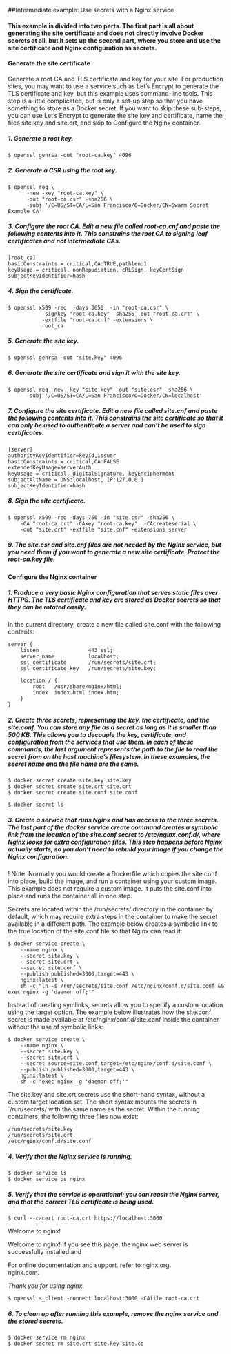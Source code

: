 ##Intermediate example: Use secrets with a Nginx service

#### This example is divided into two parts. The first part is all about generating the site certificate and does not directly involve Docker secrets at all, but it sets up the second part, where you store and use the site certificate and Nginx configuration as secrets.

#### Generate the site certificate
Generate a root CA and TLS certificate and key for your site. For production sites, you may want to use a service such as Let’s Encrypt to generate the TLS certificate and key, but this example uses command-line tools. This step is a little complicated, but is only a set-up step so that you have something to store as a Docker secret. If you want to skip these sub-steps, you can use Let’s Encrypt to generate the site key and certificate, name the files site.key and site.crt, and skip to Configure the Nginx container.

##### 1. Generate a root key.


	$ openssl genrsa -out "root-ca.key" 4096

##### 2. Generate a CSR using the root key.


	$ openssl req \
          -new -key "root-ca.key" \
          -out "root-ca.csr" -sha256 \
          -subj '/C=US/ST=CA/L=San Francisco/O=Docker/CN=Swarm Secret Example CA'

##### 3. Configure the root CA. Edit a new file called root-ca.cnf and paste the following contents into it. This constrains the root CA to signing leaf certificates and not intermediate CAs.

	[root_ca]
	basicConstraints = critical,CA:TRUE,pathlen:1
	keyUsage = critical, nonRepudiation, cRLSign, keyCertSign
	subjectKeyIdentifier=hash
	
##### 4. Sign the certificate.


	$ openssl x509 -req  -days 3650  -in "root-ca.csr" \
               -signkey "root-ca.key" -sha256 -out "root-ca.crt" \
               -extfile "root-ca.cnf" -extensions \
               root_ca

##### 5. Generate the site key.


	$ openssl genrsa -out "site.key" 4096

##### 6. Generate the site certificate and sign it with the site key.


	$ openssl req -new -key "site.key" -out "site.csr" -sha256 \
          -subj '/C=US/ST=CA/L=San Francisco/O=Docker/CN=localhost'

##### 7. Configure the site certificate. Edit a new file called site.cnf and paste the following contents into it. This constrains the site certificate so that it can only be used to authenticate a server and can’t be used to sign certificates.

	[server]
	authorityKeyIdentifier=keyid,issuer
	basicConstraints = critical,CA:FALSE
	extendedKeyUsage=serverAuth
	keyUsage = critical, digitalSignature, keyEncipherment
	subjectAltName = DNS:localhost, IP:127.0.0.1
	subjectKeyIdentifier=hash

##### 8. Sign the site certificate.


	$ openssl x509 -req -days 750 -in "site.csr" -sha256 \
		-CA "root-ca.crt" -CAkey "root-ca.key"  -CAcreateserial \
    	-out "site.crt" -extfile "site.cnf" -extensions server

##### 9. The site.csr and site.cnf files are not needed by the Nginx service, but you need them if you want to generate a new site certificate. Protect the root-ca.key file.

#### Configure the Nginx container

##### 1. Produce a very basic Nginx configuration that serves static files over HTTPS. The TLS certificate and key are stored as Docker secrets so that they can be rotated easily.

In the current directory, create a new file called site.conf with the following contents:

	server {
    	listen                443 ssl;
    	server_name           localhost;
    	ssl_certificate       /run/secrets/site.crt;
    	ssl_certificate_key   /run/secrets/site.key;

    	location / {
        	root   /usr/share/nginx/html;
        	index  index.html index.htm;
    	}
	}

##### 2. Create three secrets, representing the key, the certificate, and the site.conf. You can store any file as a secret as long as it is smaller than 500 KB. This allows you to decouple the key, certificate, and configuration from the services that use them. In each of these commands, the last argument represents the path to the file to read the secret from on the host machine’s filesystem. In these examples, the secret name and the file name are the same.


	$ docker secret create site.key site.key
	$ docker secret create site.crt site.crt
	$ docker secret create site.conf site.conf

 	$ docker secret ls

##### 3. Create a service that runs Nginx and has access to the three secrets. The last part of the docker service create command creates a symbolic link from the location of the site.conf secret to /etc/nginx.conf.d/, where Nginx looks for extra configuration files. This step happens before Nginx actually starts, so you don’t need to rebuild your image if you change the Nginx configuration.

! Note: Normally you would create a Dockerfile which copies the site.conf into place, build the image, and run a container using your custom image. This example does not require a custom image. It puts the site.conf into place and runs the container all in one step.

Secrets are located within the /run/secrets/ directory in the container by default, which may require extra steps in the container to make the secret available in a different path. The example below creates a symbolic link to the true location of the site.conf file so that Nginx can read it:


	$ docker service create \
		--name nginx \
     	--secret site.key \
     	--secret site.crt \
     	--secret site.conf \
     	--publish published=3000,target=443 \
     	nginx:latest \
     	sh -c "ln -s /run/secrets/site.conf /etc/nginx/conf.d/site.conf && exec nginx -g 'daemon off;'"

Instead of creating symlinks, secrets allow you to specify a custom location using the target option. The example below illustrates how the site.conf secret is made available at /etc/nginx/conf.d/site.conf inside the container without the use of symbolic links:


	$ docker service create \
		--name nginx \
     	--secret site.key \
     	--secret site.crt \
     	--secret source=site.conf,target=/etc/nginx/conf.d/site.conf \
     	--publish published=3000,target=443 \
     	nginx:latest \
     	sh -c "exec nginx -g 'daemon off;'"

The site.key and site.crt secrets use the short-hand syntax, without a custom target location set. The short syntax mounts the secrets in `/run/secrets/ with the same name as the secret. Within the running containers, the following three files now exist:

	/run/secrets/site.key
	/run/secrets/site.crt
	/etc/nginx/conf.d/site.conf

##### 4. Verify that the Nginx service is running.


	$ docker service ls
	$ docker service ps nginx

##### 5. Verify that the service is operational: you can reach the Nginx server, and that the correct TLS certificate is being used.


	$ curl --cacert root-ca.crt https://localhost:3000



Welcome to nginx!</title>

Welcome to nginx!</h1>
If you see this page, the nginx web server is successfully installed and

For online documentation and support. refer to
nginx.org</a>.<br/>
nginx.com</a>.</p>
<em>Thank you for using nginx.</em></p>



	$ openssl s_client -connect localhost:3000 -CAfile root-ca.crt

##### 6. To clean up after running this example, remove the nginx service and the stored secrets.


	$ docker service rm nginx
	$ docker secret rm site.crt site.key site.co
